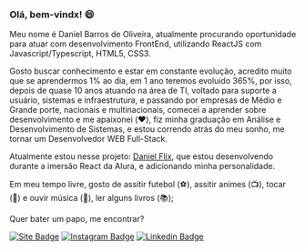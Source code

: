 ### Olá, bem-vindx! 😄

Meu nome é Daniel Barros de Oliveira, atualmente procurando oportunidade para atuar com desenvolvimento FrontEnd, utilizando ReactJS com Javascript/Typescript, HTML5, CSS3.

Gosto buscar conhecimento e estar em constante evolução, acredito muito que se aprendermos 1% ao dia, em 1 ano teremos evoluido 365%, por isso, depois de quase 10 anos atuando na área de TI, voltado para suporte a usuário, sistemas e infraestrutura, e passando por empresas de Médio e Grande porte, nacionais e multinacionais, comecei a aprender sobre desenvolvimento e me apaixonei (❤️), fiz minha graduação em Análise e Desenvolvimento de Sistemas, e estou correndo atrás do meu sonho, me tornar um Desenvolvedor WEB Full-Stack.

Atualmente estou nesse projeto: [Daniel Flix](https://danielflix.vercel.app/), que estou desenvolvendo durante a imersão React da Alura, e adicionando minha personalidade.

Em meu tempo livre, gosto de assitir futebol (⚽️), assitir animes (📺), tocar (🎸) e ouvir música (🎵), ler alguns livros (📚);

Quer bater um papo, me encontrar?

[![Site Badge](https://img.shields.io/badge/Site-danieloliveira.info-black)](http://danieloliveira.info/)
[![Instagram Badge](https://img.shields.io/badge/-Instagram-red?style=flat-square&labelColor=red&logo=instagram&logoColor=white&link=https://www.instagram.com/danieloliveira_dev/)](https://www.instagram.com/danieloliveira_dev/)
[![Linkedin Badge](https://img.shields.io/badge/-LinkedIn-blue?style=flat-square&logo=Linkedin&logoColor=white&link=https://www.linkedin.com/in/danielbarrosdeoliveira/)](https://www.linkedin.com/in/danielbarrosdeoliveira/)
